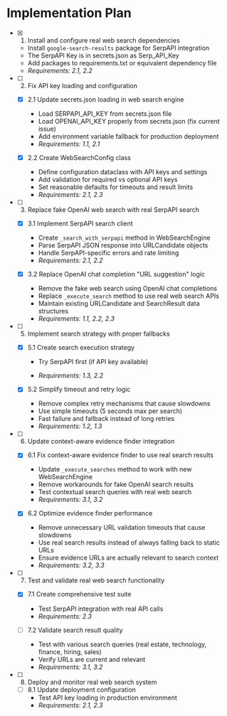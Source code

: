 # Implementation Plan

- [x] 1. Install and configure real web search dependencies
  - Install `google-search-results` package for SerpAPI integration
  - The SerpAPI Key is in secrets.json as Serp_API_Key
  - Add packages to requirements.txt or equivalent dependency file
  - _Requirements: 2.1, 2.2_

- [ ] 2. Fix API key loading and configuration
  - [x] 2.1 Update secrets.json loading in web search engine
    - Load SERPAPI_API_KEY from secrets.json file
    - Load OPENAI_API_KEY properly from secrets.json (fix current issue)
    - Add environment variable fallback for production deployment
    - _Requirements: 1.1, 2.1_

  - [x] 2.2 Create WebSearchConfig class
    - Define configuration dataclass with API keys and settings
    - Add validation for required vs optional API keys
    - Set reasonable defaults for timeouts and result limits
    - _Requirements: 2.1, 2.3_

- [ ] 3. Replace fake OpenAI web search with real SerpAPI search
  - [x] 3.1 Implement SerpAPI search client
    - Create `_search_with_serpapi` method in WebSearchEngine
    - Parse SerpAPI JSON response into URLCandidate objects
    - Handle SerpAPI-specific errors and rate limiting
    - _Requirements: 2.1, 2.2_

  - [x] 3.2 Replace OpenAI chat completion "URL suggestion" logic
    - Remove the fake web search using OpenAI chat completions
    - Replace `_execute_search` method to use real web search APIs
    - Maintain existing URLCandidate and SearchResult data structures
    - _Requirements: 1.1, 2.2, 2.3_


- [ ] 5. Implement search strategy with proper fallbacks
  - [x] 5.1 Create search execution strategy
    - Try SerpAPI first (if API key available)

    - _Requirements: 1.3, 2.2_

  - [x] 5.2 Simplify timeout and retry logic
    - Remove complex retry mechanisms that cause slowdowns
    - Use simple timeouts (5 seconds max per search)
    - Fast failure and fallback instead of long retries
    - _Requirements: 1.2, 1.3_

- [ ] 6. Update context-aware evidence finder integration
  - [x] 6.1 Fix context-aware evidence finder to use real search results
    - Update `_execute_searches` method to work with new WebSearchEngine
    - Remove workarounds for fake OpenAI search results
    - Test contextual search queries with real web search
    - _Requirements: 3.1, 3.2_

  - [x] 6.2 Optimize evidence finder performance
    - Remove unnecessary URL validation timeouts that cause slowdowns
    - Use real search results instead of always falling back to static URLs
    - Ensure evidence URLs are actually relevant to search context
    - _Requirements: 3.2, 3.3_

- [ ] 7. Test and validate real web search functionality
  - [x] 7.1 Create comprehensive test suite
    - Test SerpAPI integration with real API calls
    - _Requirements: 2.3_

  - [ ] 7.2 Validate search result quality
    - Test with various search queries (real estate, technology, finance, hiring, sales)
    - Verify URLs are current and relevant
    - _Requirements: 3.1, 3.2_

- [ ] 8. Deploy and monitor real web search system
  - [ ] 8.1 Update deployment configuration
    - Test API key loading in production environment
    - _Requirements: 2.1, 2.3_

